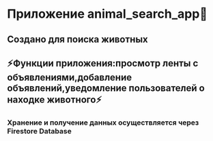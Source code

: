 # Приложение animal_search_app🐾
## Создано для поиска животных
## ⚡Функции приложения:просмотр ленты с объявлениями,добавление объявлений,уведомление пользователей о находке животного⚡
### Хранение и получение данных осуществляется через Firestore Database
